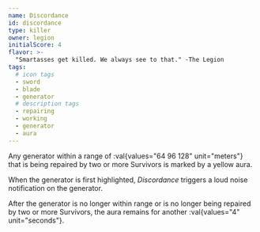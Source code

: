 ```yaml
---
name: Discordance
id: discordance
type: killer
owner: legion
initialScore: 4
flavor: >-
  "Smartasses get killed. We always see to that." -The Legion
tags:
  # icon tags
  - sword
  - blade
  - generator
  # description tags
  - repairing
  - working
  - generator
  - aura
---
```


Any generator within a range of :val{values="64 96 128" unit="meters"} that is being repaired by two or more Survivors is marked by a yellow aura.

When the generator is first highlighted, _Discordance_ triggers a loud noise notification on the generator.

After the generator is no longer within range or is no longer being repaired by two or more Survivors, the aura remains for another :val{values="4" unit="seconds"}.
